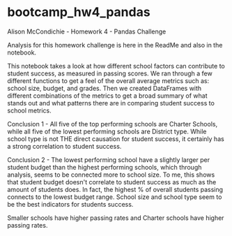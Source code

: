 # bootcamp_hw4_pandas
Alison McCondichie - Homework 4 - Pandas Challenge 

Analysis for this homework challenge is here in the ReadMe and also in the notebook. 

This notebook takes a look at how different school factors can contribute to student success, as measured in passing scores. We ran through a few different functions to get a feel of the overall average metrics such as: school size, budget, and grades. Then we created DataFrames with different combinations of the metrics to get a broad summary of what stands out and what patterns there are in comparing student success to school metrics.

Conclusion 1 - All five of the top performing schools are Charter Schools, while all five of the lowest performing schools are District type. While school type is not THE direct causation for student success, it certainly has a strong correlation to student success. 

Conclusion 2 - The lowest performing school have a slightly larger per student budget than the highest performing schools, which through analysis, seems to be connected more to school size. To me, this shows that student budget doesn't correlate to student success as much as the amount of students does. In fact, the highest % of overall students passing connects to the lowest budget range. School size and school type seem to be the best indicators for students success. 

Smaller schools have higher passing rates and Charter schools have higher passing rates.  
